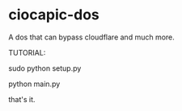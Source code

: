# ciocapic-dos
A dos that can bypass cloudflare and much more.


TUTORIAL:

 sudo python setup.py 
 
 python main.py
 
 that's it.
 
